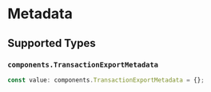 # Metadata


## Supported Types

### `components.TransactionExportMetadata`

```typescript
const value: components.TransactionExportMetadata = {};
```

